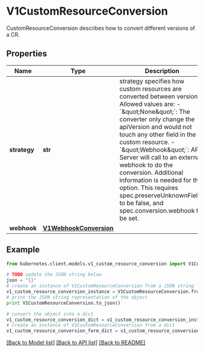 # V1CustomResourceConversion

CustomResourceConversion describes how to convert different versions of a CR.

## Properties

Name | Type | Description | Notes
------------ | ------------- | ------------- | -------------
**strategy** | **str** | strategy specifies how custom resources are converted between versions. Allowed values are: - &#x60;\&quot;None\&quot;&#x60;: The converter only change the apiVersion and would not touch any other field in the custom resource. - &#x60;\&quot;Webhook\&quot;&#x60;: API Server will call to an external webhook to do the conversion. Additional information   is needed for this option. This requires spec.preserveUnknownFields to be false, and spec.conversion.webhook to be set. | 
**webhook** | [**V1WebhookConversion**](V1WebhookConversion.md) |  | [optional] 

## Example

```python
from kubernetes.client.models.v1_custom_resource_conversion import V1CustomResourceConversion

# TODO update the JSON string below
json = "{}"
# create an instance of V1CustomResourceConversion from a JSON string
v1_custom_resource_conversion_instance = V1CustomResourceConversion.from_json(json)
# print the JSON string representation of the object
print V1CustomResourceConversion.to_json()

# convert the object into a dict
v1_custom_resource_conversion_dict = v1_custom_resource_conversion_instance.to_dict()
# create an instance of V1CustomResourceConversion from a dict
v1_custom_resource_conversion_form_dict = v1_custom_resource_conversion.from_dict(v1_custom_resource_conversion_dict)
```
[[Back to Model list]](../README.md#documentation-for-models) [[Back to API list]](../README.md#documentation-for-api-endpoints) [[Back to README]](../README.md)


